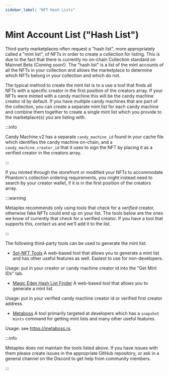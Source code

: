 ```yaml
---
sidebar_label: "NFT Hash Lists"
---
```


# Mint Account List ("Hash List")


Third-party marketplaces often request a "hash list", more appropriately called a "mint list", of NFTs in order to create a collection for listing. This is due to the fact that there is currently no on-chain Collection standard on Mainnet Beta (Coming soon!). The "hash list" is a list of the mint accounts of all the NFTs in your collection and allows the marketplace to determine which NFTs belong in your collection and which do not. 

The typical method to create the mint list is to a use a tool that finds all NFTs with a specific creator in the first position of the creators array. If your NFTs were minted with a candy machine this will be the candy machine creator id by default. If you have multiple candy machines that are part of the collection, you can create a separate mint list for each candy machine and combine them together to create a single mint list which you provide to the marketplace(s) you are listing with. 

:::info

Candy Machine v2 has a separate `candy_machine_id` found in your cache file which identifies the candy machine on-chain, and a `candy_machine_creator_id` that it uses to sign the NFT by placing it as a verified creator in the creators array. 

:::

If you minted through the storefront or modified your NFTs to accommodate Phantom's collection ordering requirements, you might instead need to search by your creator wallet, if it is in the first position of the creators array.

:::warning

Metaplex recommends only using tools that check for a *verified* creator, otherwise fake NFTs could end up on your list. The tools below are the ones we know of currently that check for a verified creator. If you have a tool that supports this, contact us and we'll add it to the list.

:::

The following third-party tools can be used to generate the mint list:

* [Sol-NFT Tools](https://sol-nft.tools)
A web-based tool that allows you to generate a mint list and has other useful features as well. Easiest to use for non-developers.

Usage: put in your creator or candy machine creator id into the "Get Mint IDs" tab.

* [Magic Eden Hash List Finder](https://magiceden.io/mintlist-tool)
A web-based tool that allows you to generate a mint list.

Usage: put in your verified candy machine creator id or verified first creator address.

* [Metaboss](https://github.com/samuelvanderwaal/metaboss)
A tool primarily targeted at developers which has a `snapshot mints` command for getting mint lists and many other useful features.

Usage: see https://metaboss.rs.

:::info

Metaplex does not maintain the tools listed above. If you have issues with them please create issues in the appropriate GitHub repository, or ask in a general channel on the Discord to get help from community members.

:::